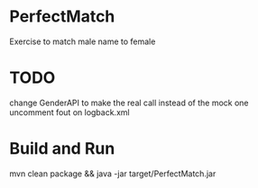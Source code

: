 # PerfectMatch
Exercise to match male name to female

# TODO
change GenderAPI to make the real call instead of the mock one
uncomment fout on logback.xml

# Build and Run
mvn clean package && java -jar target/PerfectMatch.jar
